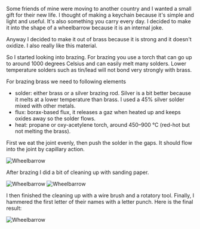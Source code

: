Some friends of mine were moving to another country and I wanted a small gift for their new life. I thought of making a keychain because it's simple
and light and useful. It's also something you carry every day. I decided to make it into the shape of a wheelbarrow because it is an internal joke.

Anyway I decided to make it out of brass because it is strong and it doesn't oxidize. I also really like this material.

So I started looking into brazing. For brazing you use a torch that can go up to around 1000 degrees Celsius and can easily melt many solders.
Lower temperature solders such as tin/lead will not bond very strongly with brass. 

For brazing brass we need to following elements

- solder: either brass or a silver brazing rod. Silver is a bit better because it melts at a lower temperature than brass. I used a 45% silver solder mixed with other metals.
- flux: borax-based flux, it releases a gaz when heated up and keeps oxides away so the solder flows.
- heat: propane or oxy-acetylene torch, around 450–900 °C (red-hot but not melting the brass).

First we eat the joint evenly, then push the solder in the gaps. It should flow into the joint by capillary action.

<img src="assets/posts/2025-06-25-wheelbarrow/1.webp" alt="Wheelbarrow" title="Wheelbarrow" />

After brazing I did a bit of cleaning up with sanding paper.

<img src="assets/posts/2025-06-25-wheelbarrow/2.webp" alt="Wheelbarrow" title="Wheelbarrow" />
<img src="assets/posts/2025-06-25-wheelbarrow/3.webp" alt="Wheelbarrow" title="Wheelbarrow" />

I then finished the cleaning up with a wire brush and a rotatory tool. Finally, I hammered the first letter of their names with a letter punch. Here is the final result:

<img src="assets/posts/2025-06-25-wheelbarrow/4.webp" alt="Wheelbarrow" title="Wheelbarrow" />

